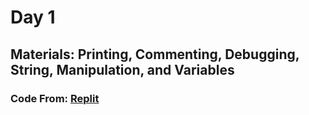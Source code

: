 # Day 1

## Materials: Printing, Commenting, Debugging, String, Manipulation, and Variables

### Code From: [Replit](https://replit.com/@Keelen1998/day-1-printing-start#main.py)
